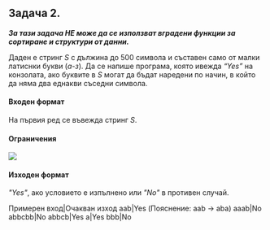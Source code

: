 ## Задача 2.

***За тази задача НЕ може да се използват вградени функции за сортиране и структури от данни.***

Даден е стринг *S* с дължина до 500 символа и съставен само от малки латиснки букви (*a-з*). Да се напише програма, която ивежда *“Yes”* на конзолата, ако буквите в *S* могат да бъдат наредени по начин, в който да няма два еднакви съседни символа.

#### Входен формат
На първия ред се въвежда стринг *S*.

#### Ограничения
<img src="https://latex.codecogs.com/svg.latex?\Large&space;|S|\le{500}"><br>

#### Изходен формат
*"Yes"*, ако условието е изпълнено или *"No"* в противен случай.

Примерен вход|Oчакван изход
aab|Yes (Пояснение: aab -> aba)
aaab|No
abbcbb|No
abbcb|Yes
a|Yes
bbb|No

